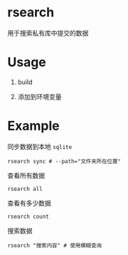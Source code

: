 # rsearch

用于搜索私有库中提交的数据

# Usage

1. build

2. 添加到环境变量

# Example

同步数据到本地 `sqlite`

```darcs
rsearch sync # --path="文件夹所在位置"
```

查看所有数据

```darcs
rsearch all
```

查看有多少数据

```darcs
rsearch count
```

搜索数据

```darcs
rsearch "搜索内容" # 使用模糊查询
```
